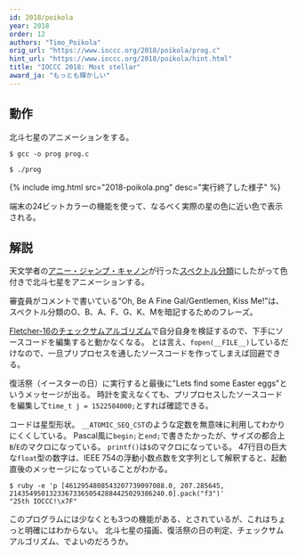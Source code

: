 ```yaml
---
id: 2018/poikola
year: 2018
order: 12
authors: "Timo_Poikola"
orig_url: "https://www.ioccc.org/2018/poikola/prog.c"
hint_url: "https://www.ioccc.org/2018/poikola/hint.html"
title: "IOCCC 2018: Most stellar"
award_ja: "もっとも輝かしい"
---
```


## 動作

北斗七星のアニメーションをする。

```
$ gcc -o prog prog.c

$ ./prog
```

{% include img.html src="2018-poikola.png" desc="実行終了した様子" %}

端末の24ビットカラーの機能を使って、なるべく実際の星の色に近い色で表示される。

## 解説

天文学者の[アニー・ジャンプ・キャノン](https://ja.wikipedia.org/wiki/%E3%82%A2%E3%83%8B%E3%83%BC%E3%83%BB%E3%82%B8%E3%83%A3%E3%83%B3%E3%83%97%E3%83%BB%E3%82%AD%E3%83%A3%E3%83%8E%E3%83%B3)が行った[スペクトル分類](https://ja.wikipedia.org/wiki/%E3%82%B9%E3%83%9A%E3%82%AF%E3%83%88%E3%83%AB%E5%88%86%E9%A1%9E)にしたがって色付きで北斗七星をアニメーションする。

審査員がコメントで書いている"Oh, Be A Fine Gal/Gentlemen, Kiss Me!"は、スペクトル分類のO、B、A、F、G、K、Mを暗記するためのフレーズ。

[Fletcher-16のチェックサムアルゴリズム](https://ja.wikipedia.org/wiki/%E3%83%95%E3%83%AC%E3%83%83%E3%83%81%E3%83%A3%E3%83%BC%E3%81%AE%E3%83%81%E3%82%A7%E3%83%83%E3%82%AF%E3%82%B5%E3%83%A0)で自分自身を検証するので、下手にソースコードを編集すると動かなくなる。
とは言え、`fopen(__FILE__)`しているだけなので、一旦プリプロセスを通したソースコードを作ってしまえば回避できる。

復活祭（イースターの日）に実行すると最後に"Lets find some Easter eggs"というメッセージが出る。
時計を変えなくても、プリプロセスしたソースコードを編集して`time_t j = 1522584000;`とすれば確認できる。

コードは星型形状。
`__ATOMIC_SEQ_CST`のような定数を無意味に利用してわかりにくくしている。
Pascal風に`begin;`と`end;`で書きたかったが、サイズの都合上`B`/`E`のマクロになっている。
`printf()`は`$`のマクロになっている。
47行目の巨大な`float`型の数字は、IEEE 754の浮動小数点数を文字列として解釈すると、起動直後のメッセージになっていることがわかる。

```
$ ruby -e 'p [4612954808543207739097088.0, 207.285645, 214354950132336733650542884425029386240.0].pack("f3")'
"25th IOCCC!\x7F"
```

このプログラムには少なくとも3つの機能がある、とされているが、これはちょっと明確にはわからない。
北斗七星の描画、復活祭の日の判定、チェックサムアルゴリズム、でよいのだろうか。
